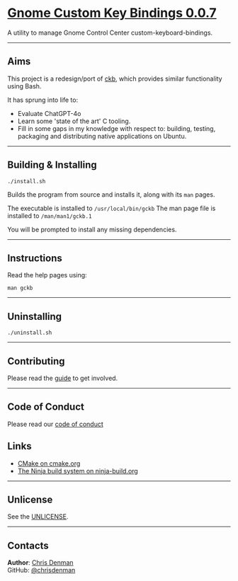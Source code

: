 # [Gnome Custom Key Bindings 0.0.7]()

A utility to manage Gnome Control Center custom-keyboard-bindings.

***

## Aims

This project is a redesign/port of [ckb](https://github.com/chrisdenman/ckb), which provides similar functionality using
Bash.

It has sprung into life to:

- Evaluate ChatGPT-4o
- Learn some 'state of the art' C tooling.
- Fill in some gaps in my knowledge with respect to: building, testing, packaging and distributing native applications
  on Ubuntu.

***

## Building & Installing

```shell 
./install.sh
```

Builds the program from source and installs it, along with its `man` pages.

The executable is installed to `/usr/local/bin/gckb`
The man page file is installed to `/man/man1/gckb.1`

You will be prompted to install any missing dependencies.

***

## Instructions

Read the help pages using:

```shell 
man gckb
```

***

## Uninstalling

```shell 
./uninstall.sh
```

***

## Contributing

Please read the [guide](.github/CONTRIBUTING.md) to get involved.

***

## Code of Conduct

Please read our [code of conduct](.github/CODE_OF_CONDUCT.md)

## Links

- [CMake on cmake.org](https://cmake.org/)
- [The Ninja build system on ninja-build.org](https://ninja-build.org/manual.html)

***

## Unlicense

See the [UNLICENSE](UNLICENSE).

***

## Contacts

**Author**: [Chris Denman](https://www.linkedin.com/in/christopherjdenman/)  
GitHub: [@chrisdenman](https://github.com/chrisdenman)
